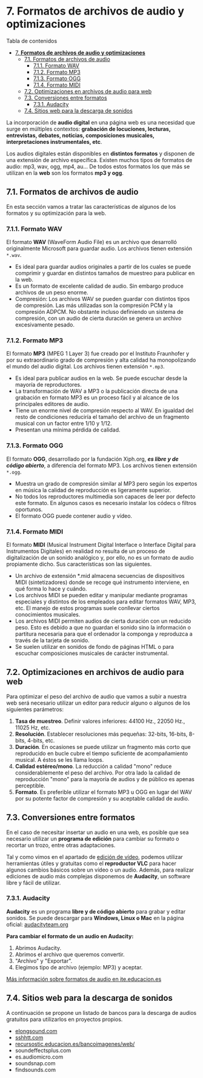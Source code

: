 # 7. **Formatos de archivos de audio y optimizaciones**

Tabla de contenidos

- [7. **Formatos de archivos de audio y optimizaciones**](#7-formatos-de-archivos-de-audio-y-optimizaciones)
  - [7.1. Formatos de archivos de audio](#71-formatos-de-archivos-de-audio)
    - [7.1.1. Formato WAV](#711-formato-wav)
    - [7.1.2. Formato MP3](#712-formato-mp3)
    - [7.1.3. Formato OGG](#713-formato-ogg)
    - [7.1.4. Formato MIDI](#714-formato-midi)
  - [7.2. Optimizaciones en archivos de audio para web](#72-optimizaciones-en-archivos-de-audio-para-web)
  - [7.3. Conversiones entre formatos](#73-conversiones-entre-formatos)
    - [7.3.1. Audacity](#731-audacity)
  - [7.4. Sitios web para la descarga de sonidos](#74-sitios-web-para-la-descarga-de-sonidos)

La incorporación de **audio digital** en una página web es una necesidad que surge en múltiples contextos: **grabación de locuciones, lecturas, entrevistas, debates, noticias, composiciones musicales, interpretaciones instrumentales, etc**.

Los audios digitales están disponibles en **distintos formatos** y disponen de una extensión de archivo específica. Existen muchos tipos de formatos de audio: mp3, wav, ogg, mp4, au... De todos estos formatos los que más se utilizan en la **web** son los formatos **mp3 y ogg**.

## 7.1. Formatos de archivos de audio

En esta sección vamos a tratar las características de algunos de los formatos y su optimización para la web.

### 7.1.1. Formato WAV

El formato **WAV** (WaveForm Audio File) es un archivo que desarrolló originalmente Microsoft para guardar audio. Los archivos tienen extensión `*.wav`.

-   Es ideal para guardar audios originales a partir de los cuales se puede comprimir y guardar en distintos tamaños de muestreo para publicar en la web.
-   Es un formato de excelente calidad de audio. Sin embargo produce archivos de un peso enorme.
-   Compresión: Los archivos WAV se pueden guardar con distintos tipos de compresión. Las más utilizadas son la compresión PCM y la compresión ADPCM. No obstante incluso definiendo un sistema de compresión, con un audio de cierta duración se genera un archivo excesivamente pesado.

### 7.1.2. Formato MP3

El formato **MP3** (MPEG 1 Layer 3) fue creado por el Instituto Fraunhofer y por su extraordinario grado de compresión y alta calidad ha monopolizando el mundo del audio digital. Los archivos tienen extensión `*.mp3`.

-   Es ideal para publicar audios en la web. Se puede escuchar desde la mayoría de reproductores.
-   La transformación de WAV a MP3 o la publicación directa de una grabación en formato MP3 es un proceso fácil y al alcance de los principales editores de audio.
-   Tiene un enorme nivel de compresión respecto al WAV. En igualdad del resto de condiciones reduciría el tamaño del archivo de un fragmento musical con un factor entre 1/10 y 1/12.
-   Presentan una mínima pérdida de calidad.

### 7.1.3. Formato OGG

El formato **OGG**, desarrollado por la fundación Xiph.org, ***es libre y de código abierto***, a diferencia del formato MP3. Los archivos tienen extensión `*.ogg`.

-   Muestra un grado de compresión similar al MP3 pero según los expertos en música la calidad de reproducción es ligeramente superior.
-   No todos los reproductores multimedia son capaces de leer por defecto este formato. En algunos casos es necesario instalar los códecs o filtros oportunos.
-   El formato OGG puede contener audio y vídeo.

### 7.1.4. Formato MIDI

El formato **MIDI** (Musical Instrument Digital Interface o Interface Digital para Instrumentos Digitales) en realidad no resulta de un proceso de digitalización de un sonido analógico y, por ello, no es un formato de audio propiamente dicho. Sus características son las siguientes.

-   Un archivo de extensión *.mid almacena secuencias de dispositivos MIDI (sintetizadores) donde se recoge qué instrumento interviene, en qué forma lo hace y cuándo.
-   Los archivos MIDI se pueden editar y manipular mediante programas especiales y distintos de los empleados para editar formatos WAV, MP3, etc. El manejo de estos programas suele conllevar ciertos conocimientos musicales.
-   Los archivos MIDI permiten audios de cierta duración con un reducido peso. Esto es debido a que no guardan el sonido sino la información o partitura necesaria para que el ordenador la componga y reproduzca a través de la tarjeta de sonido.
-   Se suelen utilizar en sonidos de fondo de páginas HTML o para escuchar composiciones musicales de carácter instrumental.

## 7.2. Optimizaciones en archivos de audio para web

Para optimizar el peso del archivo de audio que vamos a subir a nuestra web será necesario utilizar un editor para reducir alguno o algunos de los siguientes parámetros:

1.  **Tasa de muestreo**. Definir valores inferiores: 44100 Hz., 22050 Hz., 11025 Hz, etc.
2.  **Resolución**. Establecer resoluciones más pequeñas: 32-bits, 16-bits, 8-bits, 4-bits, etc.
3.  **Duración**. En ocasiones se puede utilizar un fragmento más corto que reproducido en bucle cubre el tiempo suficiente de acompañamiento musical. A éstos se les llama loops.
4.  **Calidad estéreo/mono**. La reducción a calidad "mono" reduce considerablemente el peso del archivo. Por otra lado la calidad de reproducción "mono" para la mayoría de audios y de público es apenas perceptible.
5.  **Formato**. Es preferible utilizar el formato MP3 u OGG en lugar del WAV por su potente factor de compresión y su aceptable calidad de audio.

## 7.3. Conversiones entre formatos

En el caso de necesitar insertar un audio en una web, es posible que sea necesario utilizar un **programa de edición** para cambiar su formato o recortar un trozo, entre otras adaptaciones.

Tal y como vimos en el apartado de [edición de vídeo](https://github.com/Sergio-Rey-Personal/DIW/blob/master/UD07_Elementos_Multimedia_Imagenes_Sonido_Video_Animaciones/UD07_05_FormatosVideoWeb.md), podemos utilizar herramientas útiles y gratuitas como el **reproductor VLC** para hacer algunos cambios básicos sobre un vídeo o un audio. Además, para realizar ediciones de audio más complejas disponemos de **Audacity**, un software libre y fácil de utilizar.

### 7.3.1. Audacity

**Audacity** es un programa **libre y de código abierto** para grabar y editar sonidos. Se puede descargar para **Windows, Linux o Mac** en la página oficial: [audacityteam.org](https://www.audacityteam.org/)

**Para cambiar el formato de un audio en Audacity:**

1.  Abrimos Audacity.
2.  Abrimos el archivo que queremos convertir.
3.  "Archivo" y "Exportar".
4.  Elegimos tipo de archivo (ejemplo: MP3) y aceptar.

[Más información sobre formatos de audio en ite.educacion.es](http://www.ite.educacion.es/)

## 7.4. Sitios web para la descarga de sonidos

A continuación se propone un listado de bancos para la descarga de audios gratuitos para utilizarlos en proyectos propios.

-   [elongsound.com](https://www.elongsound.com/)
-   [sshhtt.com](https://www.sshhtt.com/)
-   [recursostic.educacion.es/bancoimagenes/web/](http://recursostic.educacion.es/bancoimagenes/web/)
-   soundeffectsplus.com
-   es.audiomicro.com
-   soundsnap.com
-   findsounds.com